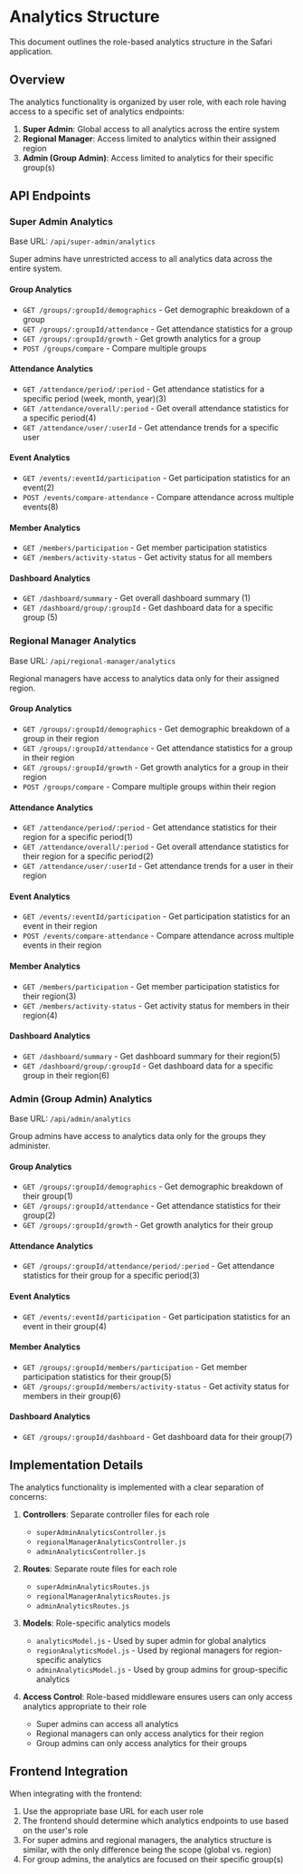 # Analytics Structure

This document outlines the role-based analytics structure in the Safari application.

## Overview

The analytics functionality is organized by user role, with each role having access to a specific set of analytics endpoints:

1. **Super Admin**: Global access to all analytics across the entire system
2. **Regional Manager**: Access limited to analytics within their assigned region
3. **Admin (Group Admin)**: Access limited to analytics for their specific group(s)

## API Endpoints

### Super Admin Analytics

Base URL: `/api/super-admin/analytics`

Super admins have unrestricted access to all analytics data across the entire system.

#### Group Analytics
- `GET /groups/:groupId/demographics` - Get demographic breakdown of a group
- `GET /groups/:groupId/attendance` - Get attendance statistics for a group
- `GET /groups/:groupId/growth` - Get growth analytics for a group
- `POST /groups/compare` - Compare multiple groups

#### Attendance Analytics
- `GET /attendance/period/:period` - Get attendance statistics for a specific period (week, month, year)(3)
- `GET /attendance/overall/:period` - Get overall attendance statistics for a specific period(4)
- `GET /attendance/user/:userId` - Get attendance trends for a specific user

#### Event Analytics
- `GET /events/:eventId/participation` - Get participation statistics for an event(2)
- `POST /events/compare-attendance` - Compare attendance across multiple events(8)

#### Member Analytics
- `GET /members/participation` - Get member participation statistics
- `GET /members/activity-status` - Get activity status for all members

#### Dashboard Analytics
- `GET /dashboard/summary` - Get overall dashboard summary (1)
- `GET /dashboard/group/:groupId` - Get dashboard data for a specific group (5)

### Regional Manager Analytics

Base URL: `/api/regional-manager/analytics`

Regional managers have access to analytics data only for their assigned region.

#### Group Analytics
- `GET /groups/:groupId/demographics` - Get demographic breakdown of a group in their region
- `GET /groups/:groupId/attendance` - Get attendance statistics for a group in their region
- `GET /groups/:groupId/growth` - Get growth analytics for a group in their region
- `POST /groups/compare` - Compare multiple groups within their region

#### Attendance Analytics
- `GET /attendance/period/:period` - Get attendance statistics for their region for a specific period(1)
- `GET /attendance/overall/:period` - Get overall attendance statistics for their region for a specific period(2)
- `GET /attendance/user/:userId` - Get attendance trends for a user in their region

#### Event Analytics
- `GET /events/:eventId/participation` - Get participation statistics for an event in their region
- `POST /events/compare-attendance` - Compare attendance across multiple events in their region

#### Member Analytics
- `GET /members/participation` - Get member participation statistics for their region(3)
- `GET /members/activity-status` - Get activity status for members in their region(4)

#### Dashboard Analytics
- `GET /dashboard/summary` - Get dashboard summary for their region(5)
- `GET /dashboard/group/:groupId` - Get dashboard data for a specific group in their region(6)

### Admin (Group Admin) Analytics

Base URL: `/api/admin/analytics`

Group admins have access to analytics data only for the groups they administer.

#### Group Analytics
- `GET /groups/:groupId/demographics` - Get demographic breakdown of their group(1)
- `GET /groups/:groupId/attendance` - Get attendance statistics for their group(2)
- `GET /groups/:groupId/growth` - Get growth analytics for their group

#### Attendance Analytics
- `GET /groups/:groupId/attendance/period/:period` - Get attendance statistics for their group for a specific period(3)

#### Event Analytics
- `GET /events/:eventId/participation` - Get participation statistics for an event in their group(4)

#### Member Analytics
- `GET /groups/:groupId/members/participation` - Get member participation statistics for their group(5)
- `GET /groups/:groupId/members/activity-status` - Get activity status for members in their group(6)

#### Dashboard Analytics
- `GET /groups/:groupId/dashboard` - Get dashboard data for their group(7)

## Implementation Details

The analytics functionality is implemented with a clear separation of concerns:

1. **Controllers**: Separate controller files for each role
   - `superAdminAnalyticsController.js`
   - `regionalManagerAnalyticsController.js`
   - `adminAnalyticsController.js`

2. **Routes**: Separate route files for each role
   - `superAdminAnalyticsRoutes.js`
   - `regionalManagerAnalyticsRoutes.js`
   - `adminAnalyticsRoutes.js`

3. **Models**: Role-specific analytics models
   - `analyticsModel.js` - Used by super admin for global analytics
   - `regionAnalyticsModel.js` - Used by regional managers for region-specific analytics
   - `adminAnalyticsModel.js` - Used by group admins for group-specific analytics

4. **Access Control**: Role-based middleware ensures users can only access analytics appropriate to their role
   - Super admins can access all analytics
   - Regional managers can only access analytics for their region
   - Group admins can only access analytics for their groups

## Frontend Integration

When integrating with the frontend:

1. Use the appropriate base URL for each user role
2. The frontend should determine which analytics endpoints to use based on the user's role
3. For super admins and regional managers, the analytics structure is similar, with the only difference being the scope (global vs. region)
4. For group admins, the analytics are focused on their specific group(s)